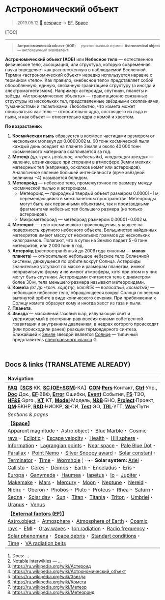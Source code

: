 # Астрономический объект
> 2019.05.12 [🚀](../index/index.md) [despace](index.md) → [EF](ef.md), [Space](index.md)

[TOC]

---

> <small>**Астрономический объект (АОБ)** — русскоязычный термин. **Astronomical object** — англоязычный эквивалент.</small>

**Астрономический объект (АОБ)** или **Небесное тело** — естественное физическое тело, ассоциация, или структура, которую современная наука определяет как расположенную в наблюдаемой Вселенной. Термин «астрономический объект» нередко используется наравне с термином «тело». Как правило, «небесное тело» представляет собой обособленную, единую, связанную гравитацией структуру (а иногда и электромагнетизмом). Например: астероиды, спутники, планеты и звёзды. «Астрономические объекты» — гравитационно связанные структуры из нескольких тел, представленные звёздными скоплениями, туманностями и галактиками. Любопытно, что комета может описываться как тело — относительно ядра, состоящего из льда и пыли, и как объект — относительно ядра с комой и хвостом.

**По возрастанию:**

   1. **Косми́ческая пыль** образуется в космосе частицами размером от нескольких молекул до 0.0000002 м. 60 тонн космической пыли каждый день оседает на планете Земля и около 40 000 тонн космического материала скапливается за год.
   1. **Метео́р** *(др.-греч. μετέωρος, «небесный»), «падающая звезда»* — явление, возникающее при сгорании в атмосфере Земли мелких метеорных тел (например, осколков комет или астероидов). Аналогичное явление большей интенсивности (ярче звёздной величины −4) называется болидом.
   1. **Метеоро́ид** — небесное тело, промежуточное по размеру между космической пылью и астероидом.
      - Метеороид — природный твердый объект размером 0.00001 ‑ 1 м, перемещающийся в межпланетном пространстве. Метеороиды могут быть как первичными объектами, так и производными фрагментами небесных тел большего размера (не только астероидов).
      - Микрометеороид — метеороид размером 0.00001 ‑ 0.002 м.
   1. **Метеори́т** — тело космического происхождения, упавшее на поверхность крупного небесного объекта. Большинство найденных метеоритов имеют массу от нескольких граммов до нескольких килограммов. Полагают, что в сутки на Землю падает 5 ‑ 6 тонн метеоритов, или 2 000 тонн в год.
   1. **Астеро́ид** (распространённый до 2006 года синоним — **малая планета**) — относительно небольшое небесное тело Солнечной системы, движущееся по орбите вокруг Солнца. Астероиды значительно уступают по массе и размерам планетам, имеют неправильную форму и не имеют атмосферы, хотя при этом и у них могут быть спутники. Астероидами считаются тела с диаметром более 30 м, тела меньшего размера называют метеороидами.
   1. **Коме́та** *(от др.-греч. κομήτης, komḗtēs — волосатый, косматый)* — небольшое небесное тело, обращающееся вокруг Солнца по весьма вытянутой орбите в виде конического сечения. При приближении к Солнцу комета образует кому и иногда хвост из газа и пыли.
   1. **Планета**.
   1. **Звезда́** — массивный газовый шар, излучающий свет и удерживаемый в состоянии равновесия силами собственной гравитации и внутренним давлением, в недрах которого происходят (или происходили ранее) реакции термоядерного синтеза. Ближайшей к [Земле](earth.md) звездой является [Солнце](sun.md) — типичный представитель [спектрального класса](aob.md) G.



<p style="page-break-after:always"> </p>

## Docs & links (TRANSLATEME ALREADY)
|Navigation|
|:--|
|**[FAQ](faq.md)**【**[SCS](scs.md)**·КК, **[SC (OE+SGM)](sc.md)**·КА】**[CON](contact.md)·[Pers](person.md)**·Контакт, **[Ctrl](control.md)**·Упр., **[Doc](doc.md)**·Док., **[EF](ef.md)**·ВВФ, **[Error](error.md)**·Ошибки, **[Event](event.md)**·События, **[FS](fs.md)**·ТЭО, **[HF&E](hfe.md)**·Эрго., **[KT](kt.md)**·КТ, **[Model](model.md)**·Модель, **[N&B](nnb.md)**·БНО, **[Project](project.md)**·Проект, **[QM](qm.md)**·БКНР, **[R&D](rnd.md)**·НИОКР, **[SI](si.md)**·СИ, **[Test](test.md)**·ЭО, **[TRL](trl.md)**·УГТ, **[Way](way.md)**·Пути|
|*Sections & pages*|
|**【[Space](index.md)】**<br> [Apparent magnitude](app_mag.md)・ [Astro.object](aob.md)・ [Blue Marble](earth.md)・ [Cosmic rays](cr.md)・ [Ecliptic](ecliptic.md)・ [Escape velocity](esc_vel.md)・ [Health](health.md)・ [Hill sphere](hill_sphere.md)・ [Information](info.md)・ [Lagrangian points](l_points.md)・ [Near space](near_space.md)・ [Pale Blue Dot](earth.md)・ [Parallax](parallax.md)・ [Point Nemo](earth.md)・ [Silver Snoopy award](silver_snoopy_award.md)・ [Solar constant](solar_const.md)・ [Terminator](terminator.md)・ [Time](time.md)・ [Wormhole](wormhole.md) ┊ ··•·· **Solar system:** [Ariel](ariel.md)・ [Callisto](callisto.md)・ [Ceres](ceres.md)・ [Deimos](deimos.md)・ [Earth](earth.md)・ [Enceladus](enceladus.md)・ [Eris](eris.md)・ [Europa](europa.md)・ [Ganymede](ganymede.md)・ [Haumea](haumea.md)・ [Iapetus](iapetus.md)・ [Io](io.md)・ [Jupiter](jupiter.md)・ [Makemake](makemake.md)・ [Mars](mars.md)・ [Mercury](mercury.md)・ [Moon](moon.md)・ [Neptune](neptune.md)・ [Nereid](nereid.md)・ [Nibiru](nibiru.md)・ [Oberon](oberon.md)・ [Phobos](phobos.md)・ [Pluto](pluto.md)・ [Proteus](proteus.md)・ [Rhea](rhea.md)・ [Saturn](saturn.md)・ [Sedna](sedna.md)・ [Solar day](solar_day.md)・ [Sun](sun.md)・ [Titan](titan.md)・ [Titania](titania.md)・ [Triton](triton.md)・ [Umbriel](umbriel.md)・ [Uranus](uranus.md)・ [Venus](venus.md)|
|**【[External factors (EF)](ef.md)】**<br> [Astro.object](aob.md)・ [Atmosphere](atmosphere.md)・ [Atmosphere of Earth](earth.md)・ [Cosmic rays](cr.md)・ [EMI](emi.md)・ [Grav.waves](gravwave.md)・ [Ion.radiation](ion_rad.md)・ [Radio frequency](rf.md)・ [Solar phenomena](solar_ph.md)・ [Space debris](sdeb.md)・ [Standart conditions](sctp.md)・ [Time](time.md)・ [VA radiation belts](varb.md)|

   1. Docs: …
   1. Notable interwikies — …
   1. <https://ru.wikipedia.org/wiki/Астероид>
   1. <https://ru.wikipedia.org/wiki/Астрономический_объект>
   1. <https://ru.wikipedia.org/wiki/Звезда>
   1. <https://ru.wikipedia.org/wiki/Комета>
   1. <https://ru.wikipedia.org/wiki/Метеор>
   1. <https://ru.wikipedia.org/wiki/Метеороид>

